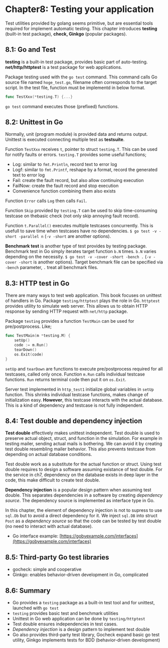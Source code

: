 # Chapter8: Testing your application

Test utilities provided by golang seems primitive, but are essential tools required for implement automatic testing. This chapter introduces **testing** (built-in test package), **check, Ginkgo** (popular packages).

## 8.1: Go and Test
**testing** is a built-in test package, provides basic part of auto-testing. **net/http/httptest** is a test package for web applications.

Package testing used with the `go test` command. This command calls Go source file named `hoge_test.go`, filename often corresponds to the target script. In the test file, function must be implementd in below format.

``` go
func TestXxx(*testing.T) {...}
```

`go test` command executes those (prefixed) functions.

## 8.2: Unittest in Go
Normally, unit (program module) is provided data and returns output. Unittest is executed connecting multiple test as **testsuite**.

Function `TestXxx` receives `t`, pointer to struct `testing.T`. This can be used for notify faults or errors. `testing.T` provides some useful functions;

- Log: similar to `fmt.Println`, record text to error log
- Logf: similar to `fmt.Printf`, reshape by a format, record the generated text to error log
- Fail: create the fault record, but also allow continuing execution
- FailNow: create the fault record and stop execution
- Convenience function combining them also exists

Function `Error` calls `Log` then calls `Fail`.

Function `Skip` provided by `testing.T` can be used to skip time-consuming testcase on thebasic check (not only skip annoying fault record).

Function `t.Parallel()` executes multiple testcases concurrently. This is usefull to save time when testcases have no dependencies. `$ go test -v -short -parallel n` (`-v -short` are another options).

**Benchmark test** is another type of test provides by testing package. Benchmark test in Go simply iterates target function `b.N` times. `b.N` varies depending on the necessity. `$ go test -v -cover -short -bench .` (`-v -cover -short` is another options). Target benchmark file can be specified via `-bench` parameter, `.` treat all benchmark files.

## 8.3: HTTP test in Go
There are many ways to test web application. This book focuses on unittest of handlers in Go. Package `testing/httptest` plays the role in Go. `httptest` provides utility to simulate web server. This allows us to obtain HTTP response by sending HTTP request with `net/http` package.

Package `testing` provides a function `TestMain` can be used for pre/postprocess. Like;

``` go
func TestMain(m *testing.M) {
	setUp()
	code := m.Run()
	tearDown()
	os.Exit(code)
}
```

`setUp` and `tearDown` are functions to execute pre/postprocess required for all testcases, called only once. Function `m.Run` calls individual testcase functions. `Run` returns terminal code then put it on `os.Exit`.

Server test implemented in `http_test1` initialize global variables in `setUp` function. This shrinks individual testcase functions, makes change of initialization easy. **However**, this testcase interacts with the actual database. This is a kind of dependency and testcase is not fully independent.

## 8.4: Test double and dependency injection
**Test double** effectively makes unittest independent. Test double is used to preserve actual object, struct, and function in the simulation. For example in testing mailer, sending actual mails is bothering. We can avoid it by creating test double resembling mailer behavior. This also prevents testcase from depending on actual database conditions.

Test double work as a substitute for the actual function or struct. Using test double requires to design a software assuming existance of test double. For the service in ch7, dependency on the database exists in deep layer in the code, this make difficult to create test double.

**Dependency injection** is a popular design pattern when assuming test double. This separates dependencies in a software by creating *dependency source*. The dependency source is implemented as interface type in Go.

In this chapter, the element of dependency injection is not to supress to use `sql.Db` but to avoid a direct dependency for it. We inject `sql.DB` into struct `Post` as a *dependency source* so that the code can be tested by test double (no need to interact with actual database).

- Go interface example: [https://gobyexample.com/interfaces](https://gobyexample.com/interfaces)

## 8.5: Third-party Go test libraries
- gocheck: simple and cooperative
- Ginkgo: enables behavior-driven development in Go, complicated

## 8.6: Summary
- Go provides a `testing` package as a built-in test tool and for unittest, launched with `go test`
- `testing` provides basic test and benchmark utilities
- Unittest in Go web application can be done by `testing/httptest`
- Test double ensures independencies in test cases.
- *Dependency injection* is a design pattern to implement test double
- Go also provides third-party test library, Gocheck expand basic go test utility, Ginkgo implements tests for BDD (behavior-driven development)
